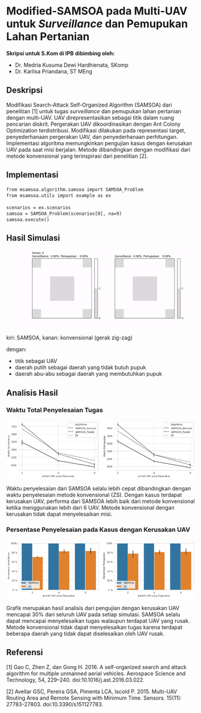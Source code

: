 # Modified-SAMSOA pada Multi-UAV untuk *Surveillance* dan Pemupukan Lahan Pertanian

**Skripsi untuk S.Kom di IPB**
**dibimbing oleh:**
- Dr. Medria Kusuma Dewi Hardhienata, SKomp
- Dr. Karlisa Priandana, ST MEng

## Deskripsi

Modifikasi Search-Attack Self-Organized Algorithm (SAMSOA) dari penelitian [1] untuk tugas *surveillance* dan pemupukan lahan pertanian dengan multi-UAV. UAV direpresentasikan sebagai titik dalam ruang pencarian diskrit. Pergerakan UAV dikoordinasikan dengan Ant Colony Optimization terdistribusi. Modifikasi dilakukan pada representasi target, penyederhanaan pergerakan UAV, dan penyederhanaan perhitungan. Implementasi algoritma memungkinkan pengujian kasus dengan kerusakan UAV pada saat misi berjalan. Metode dibandingkan dengan modifikasi dari metode konvensional yang terinspirasi dari penelitian [2].

## Implementasi

```
from msamsoa.algorithm.samsoa import SAMSOA_Problem
from msamsoa.utils import example as ex

scenarios = ex.scenarios
samsoa = SAMSOA_Problem(scenarios[0], na=9)
samsoa.execute()
```

## Hasil Simulasi
![Simulasi](https://github.com/avidito/msamsoa/blob/master/media/simulation.gif)

kiri: SAMSOA, kanan: konvensional (gerak zig-zag)

dengan:
- titik sebagai UAV
- daerah putih sebagai daerah yang tidak butuh pupuk
- daerah abu-abu sebagai daerah yang membutuhkan pupuk

## Analisis Hasil

### Waktu Total Penyelesaian Tugas
![Waktu Penyelesaian](https://github.com/avidito/msamsoa/blob/master/media/waktu-penyelesaian-sc1.png)

Waktu penyelesaian dari SAMSOA selalu lebih cepat dibandingkan dengan waktu penyelesaian metode konvensional (ZS). Dengan kasus terdapat kerusakan UAV, performa dari SAMSOA lebih baik dari metode konvensional ketika menggunakan lebih dari 6 UAV. Metode konvensional dengan kerusakan tidak dapat menyelesaikan misi.

### Persentase Penyelesaian pada Kasus dengan Kerusakan UAV
![Persentase Penyelesaian](https://github.com/avidito/msamsoa/blob/master/media/persentase-penyelesaian-sc1.png)

Grafik merupakan hasil analisis dari pengujian dengan kerusakan UAV mencapai 30% dari seluruh UAV pada setiap simulasi. SAMSOA selalu dapat mencapai menyelesaikan tugas walaupun terdapat UAV yang rusak. Metode konvensional tidak dapat menyelesaikan tugas karena terdapat beberapa daerah yang tidak dapat diselesaikan oleh UAV rusak.

## Referensi
[1] Gao C, Zhen Z, dan Gong H. 2016. A self-organized search and attack algorithm for multiple unmanned aerial vehicles. Aerospace Science and Technology, 54, 229–240. doi:10.1016/j.ast.2016.03.022.

[2] Avellar GSC, Pereira GSA, Pimenta LCA, Iscold P. 2015. Multi-UAV Routing Area and Remote Sensing with Minimum Time. Sensors. 15(11): 27783-27803. doi:10.3390/s151127783.
